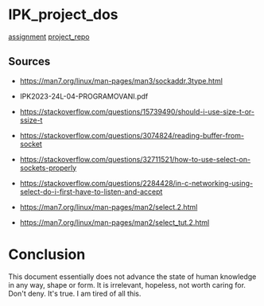 # IPK_project_dos

[assignment](https://git.fit.vutbr.cz/NESFIT/IPK-Projects/src/branch/master/Project_2/README.md)
[project_repo]()

## Sources
* https://man7.org/linux/man-pages/man3/sockaddr.3type.html

* IPK2023-24L-04-PROGRAMOVANI.pdf

* https://stackoverflow.com/questions/15739490/should-i-use-size-t-or-ssize-t

* https://stackoverflow.com/questions/3074824/reading-buffer-from-socket

* https://stackoverflow.com/questions/32711521/how-to-use-select-on-sockets-properly
* https://stackoverflow.com/questions/2284428/in-c-networking-using-select-do-i-first-have-to-listen-and-accept
* https://man7.org/linux/man-pages/man2/select.2.html
* https://man7.org/linux/man-pages/man2/select_tut.2.html

# Conclusion
This document essentially does not advance the state of human knowledge in any way, shape or form. It is irrelevant, hopeless, not worth caring for. Don't deny. It's true. I am tired of all this.